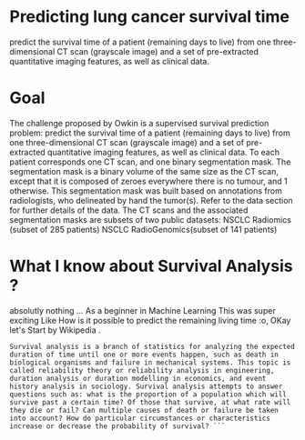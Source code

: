 # Predicting lung cancer survival time
predict the survival time of a patient (remaining days to live) from one three-dimensional CT scan (grayscale image) and a set of pre-extracted quantitative imaging features, as well as clinical data.
# Goal
The challenge proposed by Owkin is a supervised survival prediction problem: predict the survival time of a patient (remaining days to live) from one three-dimensional CT scan (grayscale image) and a set of pre-extracted quantitative imaging features, as well as clinical data. To each patient corresponds one CT scan, and one binary segmentation mask. The segmentation mask is a binary volume of the same size as the CT scan, except that it is composed of zeroes everywhere there is no tumour, and 1 otherwise. This segmentation mask was built based on annotations from radiologists, who delineated by hand the tumor(s). Refer to the data section for further details of the data. The CT scans and the associated segmentation masks are subsets of two public datasets:
NSCLC Radiomics (subset of 285 patients)
NSCLC RadioGenomics(subset of 141 patients)
# What I know about Survival Analysis ?
absolutly nothing ... As a beginner in Machine Learning This was super exciting Like How is it possible to predict the remaining living time :o, OKay let's Start by Wikipedia .
 ```  
 Survival analysis is a branch of statistics for analyzing the expected duration of time until one or more events happen, such as death in biological organisms and failure in mechanical systems. This topic is called reliability theory or reliability analysis in engineering, duration analysis or duration modelling in economics, and event history analysis in sociology. Survival analysis attempts to answer questions such as: what is the proportion of a population which will survive past a certain time? Of those that survive, at what rate will they die or fail? Can multiple causes of death or failure be taken into account? How do particular circumstances or characteristics increase or decrease the probability of survival? ```
